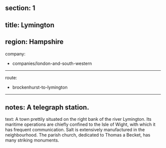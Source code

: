 ﻿section: 1
----
title: Lymington
----
region: Hampshire
----
company:
- companies/london-and-south-western
----
route:
- brockenhurst-to-lymington
----
notes: A telegraph station.
----
text: A town prettily situated on the right bank of the river Lymington. Its maritime operations are chiefly confined to the Isle of Wight, with which it has frequent communication. Salt is extensively manufactured in the neighbourhood. The parish church, dedicated to Thomas a Becket, has many striking monuments.
